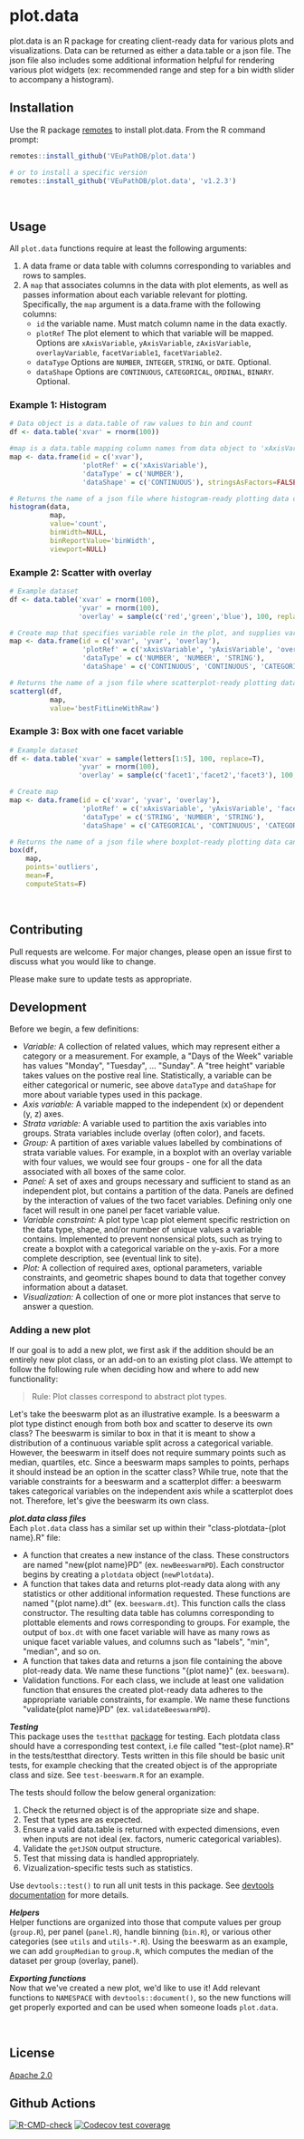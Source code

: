 # plot.data

plot.data is an R package for creating client-ready data for various plots and visualizations. Data can be returned as either a data.table or a json file. The json file also includes some additional information helpful for rendering various plot widgets (ex: recommended range and step for a bin width slider to accompany a histogram).

## Installation

Use the R package [remotes](https://cran.r-project.org/web/packages/remotes/index.html) to install plot.data. From the R command prompt:

```R
remotes::install_github('VEuPathDB/plot.data')

# or to install a specific version
remotes::install_github('VEuPathDB/plot.data', 'v1.2.3')
```
<br/>

## Usage

All `plot.data` functions require at least the following arguments:
1. A data frame or data table with columns corresponding to variables and rows to samples.
2. A `map` that associates columns in the data with plot elements, as well as passes information about each variable relevant for plotting. Specifically, the `map` argument is a data.frame with the following columns:
    - `id` the variable name. Must match column name in the data exactly.
    - `plotRef` The plot element to which that variable will be mapped. Options are `xAxisVariable`, `yAxisVariable`, `zAxisVariable`, `overlayVariable`, `facetVariable1`, `facetVariable2`. 
    - `dataType` Options are `NUMBER`, `INTEGER`, `STRING`, or `DATE`. Optional.
    - `dataShape` Options are `CONTINUOUS`, `CATEGORICAL`, `ORDINAL`, `BINARY`. Optional.
### Example 1: Histogram
```R
# Data object is a data.table of raw values to bin and count
df <- data.table('xvar' = rnorm(100))

#map is a data.table mapping column names from data object to 'xAxisVariable', 'overlayVariable', etc
map <- data.frame(id = c('xvar'),
                  'plotRef' = c('xAxisVariable'),
                  'dataType' = c('NUMBER'),
                  'dataShape' = c('CONTINUOUS'), stringsAsFactors=FALSE)

# Returns the name of a json file where histogram-ready plotting data can be found
histogram(data, 
          map, 
          value='count', 
          binWidth=NULL, 
          binReportValue='binWidth', 
          viewport=NULL)
```

### Example 2: Scatter with overlay
```R
# Example dataset
df <- data.table('xvar' = rnorm(100),
                 'yvar' = rnorm(100),
                 'overlay' = sample(c('red','green','blue'), 100, replace=T))

# Create map that specifies variable role in the plot, and supplies variable metadata
map <- data.frame(id = c('xvar', 'yvar', 'overlay'),
                  'plotRef' = c('xAxisVariable', 'yAxisVariable', 'overlayVariable'),
                  'dataType' = c('NUMBER', 'NUMBER', 'STRING'),
                  'dataShape' = c('CONTINUOUS', 'CONTINUOUS', 'CATEGORICAL'), stringsAsFactors=FALSE)

# Returns the name of a json file where scatterplot-ready plotting data can be found.
scattergl(df,
          map,
          value='bestFitLineWithRaw')
```

### Example 3: Box with one facet variable
```R
# Example dataset
df <- data.table('xvar' = sample(letters[1:5], 100, replace=T),
                 'yvar' = rnorm(100),
                 'overlay' = sample(c('facet1','facet2','facet3'), 100, replace=T))

# Create map
map <- data.frame(id = c('xvar', 'yvar', 'overlay'),
                  'plotRef' = c('xAxisVariable', 'yAxisVariable', 'facetVariable1'),
                  'dataType' = c('STRING', 'NUMBER', 'STRING'),
                  'dataShape' = c('CATEGORICAL', 'CONTINUOUS', 'CATEGORICAL'), stringsAsFactors=FALSE)

# Returns the name of a json file where boxplot-ready plotting data can be found.
box(df,
    map,
    points='outliers',
    mean=F,
    computeStats=F)
```
<br/>

## Contributing
Pull requests are welcome. For major changes, please open an issue first to discuss what you would like to change.

Please make sure to update tests as appropriate.
<br/>

## Development
Before we begin, a few definitions:
- *Variable:* A collection of related values, which may represent either a category or a measurement. For example, a "Days of the Week" variable has values "Monday", "Tuesday", ... "Sunday". A "tree height" variable takes values on the postive real line. Statistically, a variable can be either categorical or numeric, see above `dataType` and `dataShape` for more about variable types used in this package.
- *Axis variable:* A variable mapped to the independent (x) or dependent (y, z) axes.
- *Strata variable:* A variable used to partition the axis variables into groups. Strata variables include overlay (often color), and facets.
- *Group:* A partition of axes variable values labelled by combinations of strata variable values. For example, in a boxplot with an overlay variable with four values, we would see four groups - one for all the data associated with all boxes of the same color.
- *Panel:* A set of axes and groups necessary and sufficient to stand as an independent plot, but contains a partition of the data. Panels are defined by the interaction of values of the two facet variables. Defining only one facet will result in one panel per facet variable value.
- *Variable constraint:* A plot type \cap plot element specific restriction on the data type, shape, and/or number of unique values a variable contains. Implemented to prevent nonsensical plots, such as trying to create a boxplot with a categorical variable on the y-axis. For a more complete description, see (eventual link to site).
- *Plot:* A collection of required axes, optional parameters, variable constraints, and geometric shapes bound to data that together convey information about a dataset.  
- *Visualization:* A collection of one or more plot instances that serve to answer a question.
### Adding a new plot
If our goal is to add a new plot, we first ask if the addition should be an entirely new plot class, or an add-on to an existing plot class. We attempt to follow the following rule when deciding how and where to add new functionality:
> Rule: Plot classes correspond to abstract plot types.

Let's take the beeswarm plot as an illustrative example. Is a beeswarm a plot type distinct enough from both box and scatter to deserve its own class? The beeswarm is similar to box in that it is meant to show a distribution of a continuous variable split across a categorical variable. However, the beeswarm in itself does not require summary points such as median, quartiles, etc. Since a beeswarm maps samples to points, perhaps it should instead be an option in the scatter class? While true, note that the variable constraints for a beeswarm and a scatterplot differ: a beeswarm takes categorical variables on the independent axis while a scatterplot does not. Therefore, let's give the beeswarm its own class.

***plot.data class files***  
Each `plot.data` class has a similar set up within their "class-plotdata-{plot name}.R" file:
- A function that creates a new instance of the class. These constructors are named "new{plot name}PD" (ex. `newBeeswarmPD`). Each constructor begins by creating a `plotdata` object (`newPlotdata`).
- A function that takes data and returns plot-ready data along with any statistics or other additional information requested. These functions are named "{plot name}.dt" (ex. `beeswarm.dt`). This function calls the class constructor. The resulting data table has columns corresponding to plottable elements and rows corresponding to groups. For example, the output of `box.dt` with one facet variable will have as many rows as unique facet variable values, and columns such as "labels", "min", "median", and so on.
- A function that takes data and returns a json file containing the above plot-ready data. We name these functions "{plot name}" (ex. `beeswarm`).
- Validation functions. For each class, we include at least one validation function that ensures the created plot-ready data adheres to the appropriate variable constraints, for example. We name these functions "validate{plot name}PD" (ex. `validateBeeswarmPD`).

***Testing***  
This package uses the `testthat` [package](https://testthat.r-lib.org/) for testing. Each plotdata class should have a corresponding test context, i.e file called "test-{plot name}.R" in the tests/testthat directory. Tests written in this file should be basic unit tests, for example checking that the created object is of the appropriate class and size. See `test-beeswarm.R` for an example.

The tests should follow the below general organization:
1. Check the returned object is of the appropriate size and shape.
2. Test that types are as expected.
3. Ensure a valid data.table is returned with expected dimensions, even when inputs are not ideal (ex. factors, numeric categorical variables).
4. Validate the `getJSON` output structure.
5. Test that missing data is handled appropriately.
6. Vizualization-specific tests such as statistics.

Use `devtools::test()` to run all unit tests in this package. See [devtools documentation](https://devtools.r-lib.org/reference/test.html) for more details.

***Helpers***  
Helper functions are organized into those that compute values per group (`group.R`), per panel (`panel.R`), handle binning (`bin.R`), or various other categories (see `utils` and `utils-*.R`). Using the beeswarm as an example, we can add `groupMedian` to `group.R`, which computes the median of the dataset per group (overlay, panel).

***Exporting functions***  
Now that we've created a new plot, we'd like to use it! Add relevant functions to `NAMESPACE` with `devtools::document()`, so the new functions will get properly exported and can be used when someone loads `plot.data`.

<br/>

## License
[Apache 2.0](https://www.apache.org/licenses/LICENSE-2.0.txt)

## Github Actions
<!-- badges: start -->
  [![R-CMD-check](https://github.com/VEuPathDB/plot.data/workflows/R-CMD-check/badge.svg)](https://github.com/VEuPathDB/plot.data/actions)
[![Codecov test coverage](https://codecov.io/gh/VEuPathDB/plot.data/branch/main/graph/badge.svg)](https://codecov.io/gh/VEuPathDB/plot.data?branch=main)
<!-- badges: end -->
